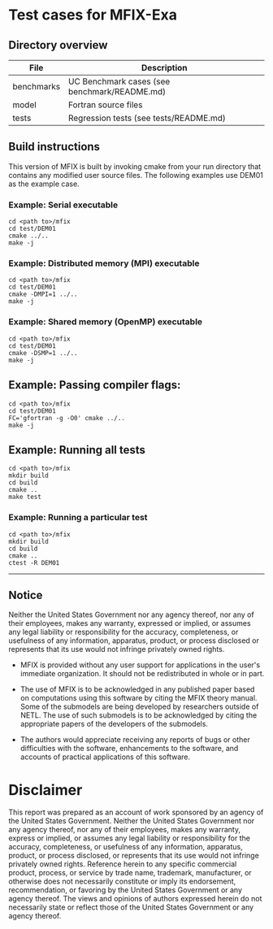 # Test cases for MFIX-Exa

## Directory overview

| File       | Description                                         |
| ---------  | --------------------------------------------------- |
| benchmarks | UC Benchmark cases (see benchmark/README.md)        |
| model      | Fortran source files                                |
| tests      | Regression tests (see tests/README.md)              |


## Build instructions

This version of MFIX is built by invoking cmake from your run 
directory that contains any modified user source files. The
following examples use DEM01 as the example case.

### Example: Serial executable
```shell
cd <path to>/mfix
cd test/DEM01
cmake ../..
make -j
```
### Example: Distributed memory (MPI) executable
```shell
cd <path to>/mfix
cd test/DEM01
cmake -DMPI=1 ../..
make -j
```

### Example: Shared memory (OpenMP) executable
```shell
cd <path to>/mfix
cd test/DEM01
cmake -DSMP=1 ../..
make -j
```

## Example: Passing compiler flags:
```shell
cd <path to>/mfix
cd test/DEM01
FC='gfortran -g -O0' cmake ../..
make -j
```

## Example:  Running all tests
```shell
cd <path to>/mfix
mkdir build
cd build
cmake ..
make test
```

### Example: Running a particular test
```shell
cd <path to>/mfix
mkdir build
cd build
cmake ..
ctest -R DEM01
```


--------------------------------------------------------------------

## Notice
Neither the United States Government nor any agency thereof, nor any
of their employees, makes any warranty, expressed or implied, or
assumes any legal liability or responsibility for the accuracy,
completeness, or usefulness of any information, apparatus, product,
or process disclosed or represents that its use would not infringe
privately owned rights.

* MFIX is provided without any user support for applications in the
  user's immediate organization. It should not be redistributed in
  whole or in part.

* The use of MFIX is to be acknowledged in any published paper based
  on computations using this software by citing the MFIX theory
  manual. Some of the submodels are being developed by researchers
  outside of NETL. The use of such submodels is to be acknowledged
  by citing the appropriate papers of the developers of the submodels.

* The authors would appreciate receiving any reports of bugs or other
  difficulties with the software, enhancements to the software, and
  accounts of practical applications of this software.

# Disclaimer
This report was prepared as an account of work sponsored by an agency
of the United States Government. Neither the United States Government
nor any agency thereof, nor any of their employees, makes any
warranty, express or implied, or assumes any legal liability or
responsibility for the accuracy, completeness, or usefulness of any
information, apparatus, product, or process disclosed, or represents
that its use would not infringe privately owned rights. Reference
herein to any specific commercial product, process, or service by
trade name, trademark, manufacturer, or otherwise does not
necessarily constitute or imply its endorsement, recommendation, or
favoring by the United States Government or any agency thereof. The
views and opinions of authors expressed herein do not necessarily
state or reflect those of the United States Government or any
agency thereof.


